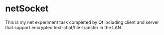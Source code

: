# netSocket
This is my net experiment task completed by Qt including client and server that support encrypted text-chat/file-transfer in the LAN
